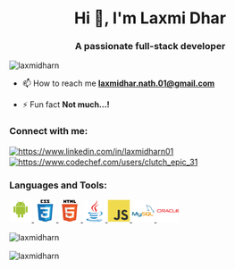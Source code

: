 <h1 align="center">Hi 👋, I'm Laxmi Dhar</h1>
<h3 align="center">A passionate full-stack developer</h3>

<p align="left"> <img src="https://komarev.com/ghpvc/?username=laxmidharn&label=Profile%20views&color=0e75b6&style=flat" alt="laxmidharn" /> </p>

- 📫 How to reach me **laxmidhar.nath.01@gmail.com**

- ⚡ Fun fact **Not much...!**

<h3 align="left">Connect with me:</h3>
<p align="left">
<a href="https://linkedin.com/in/https://www.linkedin.com/in/laxmidharn01" target="blank"><img align="center" src="https://raw.githubusercontent.com/rahuldkjain/github-profile-readme-generator/master/src/images/icons/Social/linked-in-alt.svg" alt="https://www.linkedin.com/in/laxmidharn01" height="30" width="40" /></a>
<a href="https://www.codechef.com/users/https://www.codechef.com/users/clutch_epic_31" target="blank"><img align="center" src="https://cdn.jsdelivr.net/npm/simple-icons@3.1.0/icons/codechef.svg" alt="https://www.codechef.com/users/clutch_epic_31" height="30" width="40" /></a>
</p>

<h3 align="left">Languages and Tools:</h3>
<p align="left"> <a href="https://developer.android.com" target="_blank" rel="noreferrer"> <img src="https://raw.githubusercontent.com/devicons/devicon/master/icons/android/android-original-wordmark.svg" alt="android" width="40" height="40"/> </a> <a href="https://www.w3schools.com/css/" target="_blank" rel="noreferrer"> <img src="https://raw.githubusercontent.com/devicons/devicon/master/icons/css3/css3-original-wordmark.svg" alt="css3" width="40" height="40"/> </a> <a href="https://www.w3.org/html/" target="_blank" rel="noreferrer"> <img src="https://raw.githubusercontent.com/devicons/devicon/master/icons/html5/html5-original-wordmark.svg" alt="html5" width="40" height="40"/> </a> <a href="https://www.java.com" target="_blank" rel="noreferrer"> <img src="https://raw.githubusercontent.com/devicons/devicon/master/icons/java/java-original.svg" alt="java" width="40" height="40"/> </a> <a href="https://developer.mozilla.org/en-US/docs/Web/JavaScript" target="_blank" rel="noreferrer"> <img src="https://raw.githubusercontent.com/devicons/devicon/master/icons/javascript/javascript-original.svg" alt="javascript" width="40" height="40"/> </a> <a href="https://www.mysql.com/" target="_blank" rel="noreferrer"> <img src="https://raw.githubusercontent.com/devicons/devicon/master/icons/mysql/mysql-original-wordmark.svg" alt="mysql" width="40" height="40"/> </a> <a href="https://www.oracle.com/" target="_blank" rel="noreferrer"> <img src="https://raw.githubusercontent.com/devicons/devicon/master/icons/oracle/oracle-original.svg" alt="oracle" width="40" height="40"/> </a> </p>

<p><img align="center" src="https://github-readme-stats.vercel.app/api/top-langs?username=laxmidharn&show_icons=true&locale=en&layout=compact" alt="laxmidharn" /></p>

<p><img align="center" src="https://github-readme-streak-stats.herokuapp.com/?user=laxmidharn&" alt="laxmidharn" /></p>

